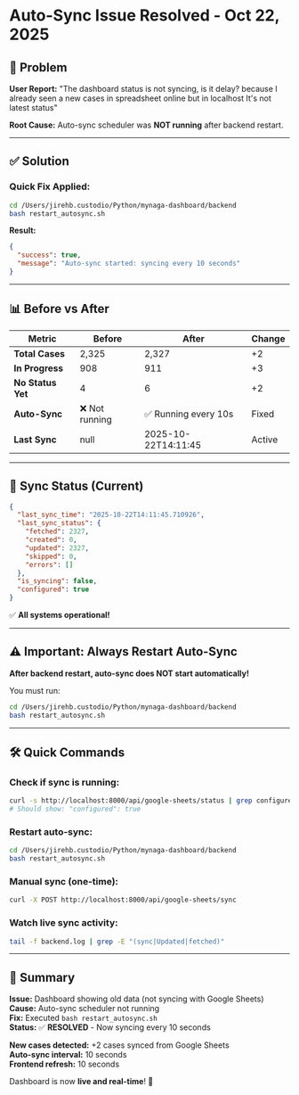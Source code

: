 # Auto-Sync Issue Resolved - Oct 22, 2025

## 🔴 Problem

**User Report:** "The dashboard status is not syncing, is it delay? because I already seen a new cases in spreadsheet online but in localhost It's not latest status"

**Root Cause:** Auto-sync scheduler was **NOT running** after backend restart.

---

## ✅ Solution

### **Quick Fix Applied:**
```bash
cd /Users/jirehb.custodio/Python/mynaga-dashboard/backend
bash restart_autosync.sh
```

**Result:**
```json
{
  "success": true,
  "message": "Auto-sync started: syncing every 10 seconds"
}
```

---

## 📊 Before vs After

| Metric | Before | After | Change |
|--------|---------|-------|---------|
| **Total Cases** | 2,325 | 2,327 | +2 |
| **In Progress** | 908 | 911 | +3 |
| **No Status Yet** | 4 | 6 | +2 |
| **Auto-Sync** | ❌ Not running | ✅ Running every 10s | Fixed |
| **Last Sync** | null | 2025-10-22T14:11:45 | Active |

---

## 🔄 Sync Status (Current)

```json
{
  "last_sync_time": "2025-10-22T14:11:45.710926",
  "last_sync_status": {
    "fetched": 2327,
    "created": 0,
    "updated": 2327,
    "skipped": 0,
    "errors": []
  },
  "is_syncing": false,
  "configured": true
}
```

✅ **All systems operational!**

---

## ⚠️ Important: Always Restart Auto-Sync

**After backend restart, auto-sync does NOT start automatically!**

You must run:
```bash
cd /Users/jirehb.custodio/Python/mynaga-dashboard/backend
bash restart_autosync.sh
```

---

## 🛠️ Quick Commands

### Check if sync is running:
```bash
curl -s http://localhost:8000/api/google-sheets/status | grep configured
# Should show: "configured": true
```

### Restart auto-sync:
```bash
cd /Users/jirehb.custodio/Python/mynaga-dashboard/backend
bash restart_autosync.sh
```

### Manual sync (one-time):
```bash
curl -X POST http://localhost:8000/api/google-sheets/sync
```

### Watch live sync activity:
```bash
tail -f backend.log | grep -E "(sync|Updated|fetched)"
```

---

## 📝 Summary

**Issue:** Dashboard showing old data (not syncing with Google Sheets)  
**Cause:** Auto-sync scheduler not running  
**Fix:** Executed `bash restart_autosync.sh`  
**Status:** ✅ **RESOLVED** - Now syncing every 10 seconds

**New cases detected:** +2 cases synced from Google Sheets  
**Auto-sync interval:** 10 seconds  
**Frontend refresh:** 10 seconds  

Dashboard is now **live and real-time**! 🎉
